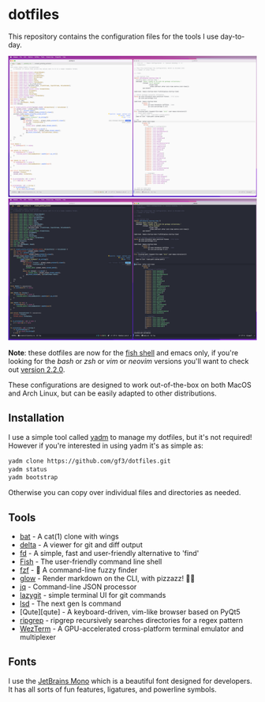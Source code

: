 # dotfiles

This repository contains the configuration files for the tools I use day-to-day.

![Light](/.config/yadm/screenshot-light.png?raw=true "Light mode")
![Dark](/.config/yadm/screenshot-dark.png?raw=true "Dark mode")

**Note**: these dotfiles are now for the [fish shell][fish] and
emacs only, if you're looking for the _bash_ or _zsh_ or _vim_
or _neovim_ versions you'll want to check out [version 2.2.0][v2].

These configurations are designed to work out-of-the-box on both MacOS and Arch
Linux, but can be easily adapted to other distributions.

## Installation

I use a simple tool called [yadm][yadm] to manage my dotfiles, but it's not
required! However if you're interested in using yadm it's as simple as:

```sh
yadm clone https://github.com/gf3/dotfiles.git
yadm status
yadm bootstrap
```

Otherwise you can copy over individual files and directories as needed.

## Tools

- [bat][bat] - A cat(1) clone with wings
- [delta][delta] - A viewer for git and diff output
- [fd][fd] - A simple, fast and user-friendly alternative to 'find'
- [Fish][fish] - The user-friendly command line shell
- [fzf][fzf] - 🌸 A command-line fuzzy finder
- [glow][glow] - Render markdown on the CLI, with pizzazz! 💅🏻
- [jq][jq] - Command-line JSON processor
- [lazygit][lazygit] - simple terminal UI for git commands
- [lsd][lsd] - The next gen ls command
- [Qute][qute] - A keyboard-driven, vim-like browser based on PyQt5
- [ripgrep][ripgrep] - ripgrep recursively searches directories for a regex pattern
- [WezTerm][wezterm] - A GPU-accelerated cross-platform terminal emulator and multiplexer

## Fonts

I use the [JetBrains Mono][jetbrains-mono] which is a beautiful font designed for developers. It has all sorts of fun features, ligatures, and powerline symbols.

[bat]: https://github.com/sharkdp/bat
[delta]: https://github.com/dandavison/delta
[fd]: https://github.com/sharkdp/fd
[fish]: https://fishshell.com/
[fzf]: https://github.com/junegunn/fzf
[glow]: https://github.com/charmbracelet/glow
[jetbrains-mono]: https://www.jetbrains.com/lp/mono/
[jq]: https://github.com/stedolan/jq
[lazygit]: https://github.com/jesseduffield/lazygit
[lsd]: https://github.com/Peltoche/lsd
[ripgrep]: https://github.com/BurntSushi/ripgrep
[v2]: https://github.com/gf3/dotfiles/tree/v2.2.0
[wezterm]: https://github.com/wez/wezterm
[yadm]: https://yadm.io/
